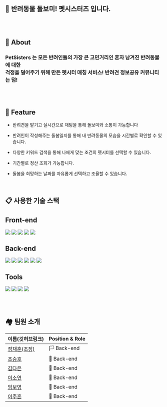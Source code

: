 ## **🐶 반려동물 돌보미! 펫시스터즈 입니다.**

<br/><br/>

## 🚩 About
### PetSisters 는 모든 반려인들의 가장 큰 고민거리인 혼자 남겨진 반려동물에 대한<br> 걱정을 덜어주기 위해 만든 펫시터 매칭 서비스! 반려견 정보공유 커뮤니티는 덤!

<br/><br/>

## 🏁 **Feature**
- 반려견을 맡기고 실시간으로 채팅을 통해 돌보미와 소통이 가능합니다

- 반려인이 작성해주는 돌봄일지를 통해 내 반려동물의 모습을 시간별로 확인할 수 있습니다.

- 다양한 키워드 검색을 통해 나에게 맞는 조건의 펫시터를 선택할 수 있습니다.

- 기간별로 정산 조회가 가능합니다.

- 돌봄을 희망하는 날짜를 자유롭게 선택하고 조율할 수 있습니다.

<br/>


## 📋 사용한 기술 스택
## Front-end
<div align=left> 
  <img src="https://img.shields.io/badge/Javascript-F7DF1E?style=for-the-badge&logo=javascript&logoColor=black"> 
  <img src="https://img.shields.io/badge/HTML5-E34F26?style=for-the-badge&logo=html5&logoColor=white"> 
  <img src="https://img.shields.io/badge/CSS-1572B6?style=for-the-badge&logo=css3&logoColor=white"> 
  <img src="https://img.shields.io/badge/jquery-0769AD?style=for-the-badge&logo=jquery&logoColor=white"> 
  <img src="https://img.shields.io/badge/bootstrap-7952B3?style=for-the-badge&logo=bootstrap&logoColor=white">
</div>

## Back-end
<div align="left">
  <img src="https://img.shields.io/badge/java-007396?style=for-the-badge&logo=java&logoColor=white"> 
  <img src="https://img.shields.io/badge/oracle-F80000?style=for-the-badge&logo=oracle&logoColor=white"> 
  <img src="https://img.shields.io/badge/mysql-4479A1?style=for-the-badge&logo=mysql&logoColor=white"> 
  <img src="https://img.shields.io/badge/spring-6DB33F?style=for-the-badge&logo=spring&logoColor=white"> 
  <img src="https://img.shields.io/badge/apache tomcat-F8DC75?style=for-the-badge&logo=apachetomcat&logoColor=white">
  <img src="https://img.shields.io/badge/json-000000?style=for-the-badge&logo=json&logoColor=white">
</div>


## Tools
<div align="left">
  <img src="https://img.shields.io/badge/Git-F05032?style=for-the-badge&logo=Git&logoColor=white"> 
  <img src="https://img.shields.io/badge/GitHub-181717?style=for-the-badge&logo=GitHub&logoColor=white"> 
  <img src="https://img.shields.io/badge/Discord-5865F2?style=for-the-badge&logo=Discord&logoColor=white">
  <img src="https://img.shields.io/badge/Postman-FF6C37?style=for-the-badge&logo=Postman&logoColor=white">
</div>

<br/> <br/>


## 🏘️ 팀원 소개
<table role="table">
  <thead>
    <tr>
      <th>이름(깃허브링크)</th>
      <th>Position & Role</th>
    </tr>
  </thead>
  <tbody>
   <tr>
     <td> <a href="">정재훈(조장)</a> </td>
     <td> 🏳️ Back-end </td>
   </tr>
   <tr>
     <td> <a href="https://github.com/jo-seungho">조승호</a> </td>
     <td> 🏴 Back-end </td>
   </tr>
   <tr>
     <td> <a href="">김다은</a> </td>
     <td> 🏴 Back-end </td>
   </tr>
   <tr>
     <td> <a href="">이소연</a> </td>
     <td> 🏴 Back-end </td>
   </tr>
    <tr>
     <td> <a href="">임보영</a> </td>
     <td> 🏴 Back-end </td>
   </tr>
     <tr>
     <td> <a href="">이주흔</a> </td>
     <td> 🏴 Back-end </td>
   </tr>
  </tbody>

